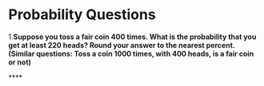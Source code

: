 # Probability Questions

1.**Suppose you toss a fair coin 400 times. What is the probability that you get at least 220 heads? Round your answer to the nearest percent. \(Similar questions: Toss a coin 1000 times, with 400 heads, is a fair coin or not\)**



\*\*\*\*

